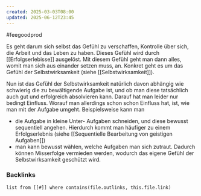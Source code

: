 ```yaml
---
created: 2025-03-03T08:00
updated: 2025-06-12T23:45
---
```

#feegoodprod 

Es geht darum sich selbst das Gefühl zu verschaffen, Kontrolle über sich, die Arbeit und das Leben zu haben. Dieses Gefühl wird durch [[Erfolgserlebisse]] ausgelöst. Mit diesem Gefühl geht man dann alles, womit man sich aus einander setzen muss, an. Konkret geht es um das Gefühl der Selbstwirksamkeit (siehe [[Selbstwirksamkeit]]). 

Nun ist das Gefühl der Selbstwirksamkeit natürlich davon abhängig wie schwierig die zu bewältigende Aufgabe ist, und ob man diese tatsächlich auch gut und erfolgreich absolvieren kann. Darauf hat man leider nur bedingt Einfluss.
Worauf man allerdings schon schon Einfluss hat, ist, wie man mit der Aufgabe umgeht. 
Beispielsweise kann man 
- die Aufgabe in kleine Unter- Aufgaben schneiden, und diese bewusst sequentiell angehen. Hierdurch kommt man häufiger zu einem Erfolgserlebnis (siehe [[Sequentielle Bearbeitung von geistigen Aufgaben]])
- man kann bewusst wählen, welche Aufgaben man sich zutraut. Dadurch können Misserfolge vermieden werden, wodurch das eigene Gefühl der Selbstwirksamkeit geschützt wird.

### Backlinks
```dataview 
list from [[#]] where contains(file.outlinks, this.file.link)
```


